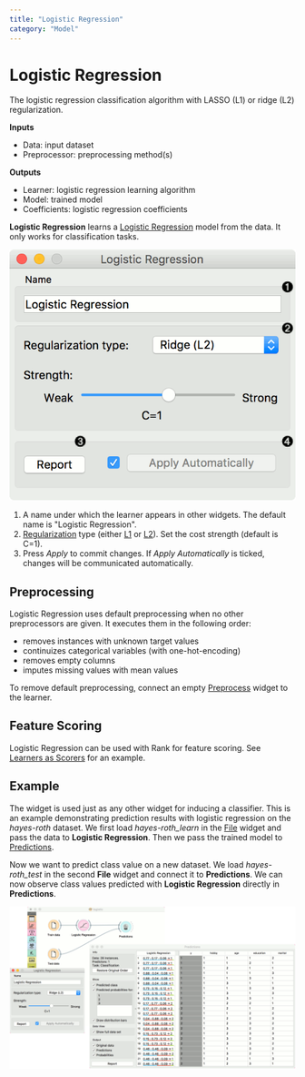 ```yaml
---
title: "Logistic Regression"
category: "Model"
---
```

Logistic Regression
===================

The logistic regression classification algorithm with LASSO (L1) or ridge (L2) regularization.

**Inputs**

- Data: input dataset
- Preprocessor: preprocessing method(s)

**Outputs**

- Learner: logistic regression learning algorithm
- Model: trained model
- Coefficients: logistic regression coefficients

**Logistic Regression** learns a [Logistic Regression](https://en.wikipedia.org/wiki/Logistic_regression) model from the data. It only works for classification tasks.

![](/widget-catalog/model/images/LogisticRegression-stamped.png)

1. A name under which the learner appears in other widgets. The default name is "Logistic Regression".
2. [Regularization](https://en.wikipedia.org/wiki/Regularization_(mathematics)) type (either [L1](https://en.wikipedia.org/wiki/Least_squares#Lasso_method) or [L2](https://en.wikipedia.org/wiki/Tikhonov_regularization)). Set the cost strength (default is C=1).
3. Press *Apply* to commit changes. If *Apply Automatically* is ticked, changes will be communicated automatically.

Preprocessing
-------------

Logistic Regression uses default preprocessing when no other preprocessors are given. It executes them in the following order:

- removes instances with unknown target values
- continuizes categorical variables (with one-hot-encoding)
- removes empty columns
- imputes missing values with mean values

To remove default preprocessing, connect an empty [Preprocess](/widget-catalog/model/../data/preprocess) widget to the learner.

Feature Scoring
---------------

Logistic Regression can be used with Rank for feature scoring. See [Learners as Scorers](/widget-catalog/model/../../learners-as-scorers/index) for an example.

Example
-------

The widget is used just as any other widget for inducing a classifier. This is an example demonstrating prediction results with logistic regression on the *hayes-roth* dataset. We first load *hayes-roth_learn* in the [File](../data/file.md) widget and pass the data to **Logistic Regression**. Then we pass the trained model to [Predictions](/widget-catalog/model/../evaluate/predictions).

Now we want to predict class value on a new dataset. We load *hayes-roth_test* in the second **File** widget and connect it to **Predictions**. We can now observe class values predicted with **Logistic Regression** directly in **Predictions**.

![](/widget-catalog/model/images/LogisticRegression-classification.png)
